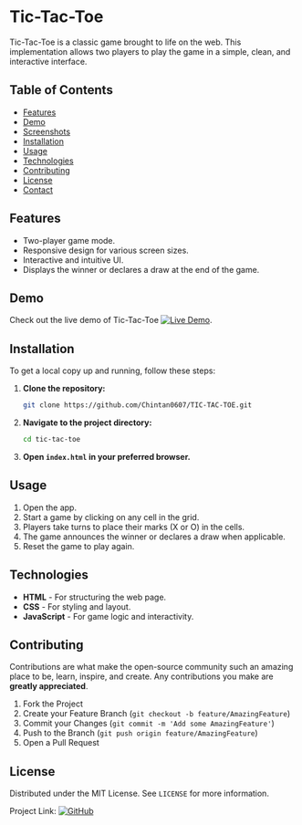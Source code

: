 # Tic-Tac-Toe

Tic-Tac-Toe is a classic game brought to life on the web. 
This implementation allows two players to play the game in a simple, clean, and interactive interface.

## Table of Contents
- [Features](#features)
- [Demo](#demo)
- [Screenshots](#screenshots)
- [Installation](#installation)
- [Usage](#usage)
- [Technologies](#technologies)
- [Contributing](#contributing)
- [License](#license)
- [Contact](#contact)

## Features
- Two-player game mode.
- Responsive design for various screen sizes.
- Interactive and intuitive UI.
- Displays the winner or declares a draw at the end of the game.

## Demo
Check out the live demo of Tic-Tac-Toe [![Live Demo](https://img.shields.io/badge/Demo-Here-brightgreen)](https://chintan0607.github.io/TIC-TAC-TOE/). 


## Installation
To get a local copy up and running, follow these steps:

1. **Clone the repository:**
    ```bash
    git clone https://github.com/Chintan0607/TIC-TAC-TOE.git
    ```

2. **Navigate to the project directory:**
    ```bash
    cd tic-tac-toe
    ```

3. **Open `index.html` in your preferred browser.**

## Usage
1. Open the app.
2. Start a game by clicking on any cell in the grid.
3. Players take turns to place their marks (X or O) in the cells.
4. The game announces the winner or declares a draw when applicable.
5. Reset the game to play again.

## Technologies
- **HTML** - For structuring the web page.
- **CSS** - For styling and layout.
- **JavaScript** - For game logic and interactivity.

## Contributing
Contributions are what make the open-source community such an amazing place to be, learn, inspire, and create. Any contributions you make are **greatly appreciated**.

1. Fork the Project
2. Create your Feature Branch (`git checkout -b feature/AmazingFeature`)
3. Commit your Changes (`git commit -m 'Add some AmazingFeature'`)
4. Push to the Branch (`git push origin feature/AmazingFeature`)
5. Open a Pull Request

## License
Distributed under the MIT License. See `LICENSE` for more information.
 <!-- Replace with your email -->

Project Link: [![GitHub](https://img.shields.io/badge/GitHub-Repo-brightgreen)](https://github.com/Chintan0607/TIC-TAC-TOE.git) 
